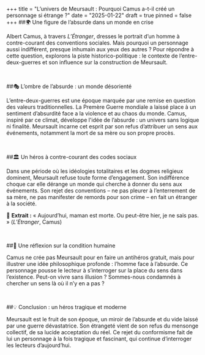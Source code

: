 +++
title = "L’univers de Meursault : Pourquoi Camus a-t-il créé un personnage si étrange ?"
date = "2025-01-22"
draft = true
pinned = false
+++
##🌍 Une figure de l’absurde dans un monde en crise

Albert Camus, à travers *L’Étranger*, dresses le portrait d’un homme à contre-courant des conventions sociales. Mais pourquoi un personnage aussi indifférent, presque inhumain aux yeux des autres ? Pour répondre à cette question, explorons la piste historico-politique : le contexte de l’entre-deux-guerres et son influence sur la construction de Meursault.

 

##🎭 L’ombre de l’absurde : un monde désorienté

L’entre-deux-guerres est une époque marquée par une remise en question des valeurs traditionnelles. La Premère Guerre mondiale a laissé place à un sentiment d’absurdité face a la violence et au chaos du monde. Camus, inspiré par ce climat, développe l'idée de l’absurde : un univers sans logique ni finalité. Meursault incarne cet esprit par son refus d’attribuer un sens aux événements, notamment la mort de sa mère ou son propre procès.

 

##🏛️ Un héros à contre-courant des codes sociaux

Dans une période où les idéologies totalitaires et les dogmes religieux dominent, Meursault refuse toute forme d’engagement. Son indifférence choque car elle dérange un monde qui cherche à donner du sens aux événements. Son rejet des conventions – ne pas pleurer à l’enterrement de sa mère, ne pas manifester de remords pour son crime – en fait un étranger à la société.

🎨 **Extrait :** « Aujourd’hui, maman est morte. Ou peut-être hier, je ne sais pas. » (*L’Étranger*, Camus)

 

##🔄 Une réflexion sur la condition humaine

Camus ne crée pas Meursault pour en faire un antihéros gratuit, mais pour illustrer une idée philosophique profonde : l’homme face à l’absurde. Ce personnage pousse le lecteur à s’interroger sur la place du sens dans l’existence. Peut-on vivre sans illusion ? Sommes-nous condamnés à chercher un sens là où il n’y en a pas ?

 

##💡 Conclusion : un héros tragique et moderne

Meursault est le fruit de son époque, un miroir de l’absurde et du vide laissé par une guerre dévastatrice. Son étrangeté vient de son refus du mensonge collectif, de sa lucide acceptation du réel. Ce rejet du conformisme fait de lui un personnage à la fois tragique et fascinant, qui continue d’interroger les lecteurs d’aujourd’hui.